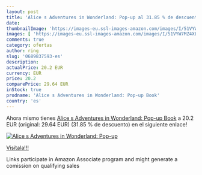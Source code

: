 ```yaml
---
layout: post
title: 'Alice s Adventures in Wonderland: Pop-up al 31.85 % de descuento'
date: 
thumbnailImage: 'https://images-eu.ssl-images-amazon.com/images/I/51VYW7MZ4XL._SL200_.jpg'
images: [ 'https://images-eu.ssl-images-amazon.com/images/I/51VYW7MZ4XL._SL200_.jpg' ]
comments: true
category: ofertas
author: ring
slug: '0689837593-es'
description:
actualPrice: 20.2 EUR
currency: EUR
price: 20.2
comparePrice: 29.64 EUR
inStock: true
prodname: 'Alice s Adventures in Wonderland: Pop-up Book'
country: 'es'
---
```


Ahora mismo tienes [Alice s Adventures in Wonderland: Pop-up Book](https://www.amazon.es/dp/0689837593/?tag=tolees-21) a 20.2 EUR (original: 29.64 EUR) (31.85 %  de descuento) en el siguiente enlace!

[![Alice s Adventures in Wonderland: Pop-up](https://images-eu.ssl-images-amazon.com/images/I/51VYW7MZ4XL._SL200_.jpg)](https://www.amazon.es/dp/0689837593/?tag=tolees-21)

[Visítala!!!](https://www.amazon.es/dp/0689837593/?tag=tolees-21)

Links participate in Amazon Associate program and might generate a comission on qualifying sales
